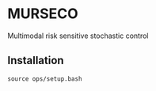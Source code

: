 # MURSECO
Multimodal risk sensitive stochastic control


## Installation
```
source ops/setup.bash
```